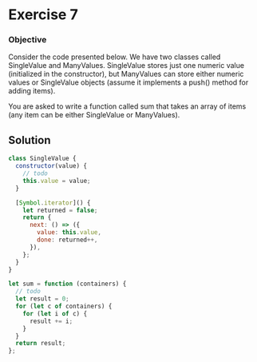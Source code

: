 # Exercise 7

### Objective

Consider the code presented below. We have two classes called SingleValue and ManyValues. SingleValue stores just one numeric value (initialized in the constructor), but ManyValues can store either numeric values or SingleValue objects (assume it implements a push() method for adding items).

You are asked to write a function called sum that takes an array of items (any item can be either SingleValue or ManyValues).

## Solution

```javascript
class SingleValue {
  constructor(value) {
    // todo
    this.value = value;
  }

  [Symbol.iterator]() {
    let returned = false;
    return {
      next: () => ({
        value: this.value,
        done: returned++,
      }),
    };
  }
}

let sum = function (containers) {
  // todo
  let result = 0;
  for (let c of containers) {
    for (let i of c) {
      result += i;
    }
  }
  return result;
};
```
